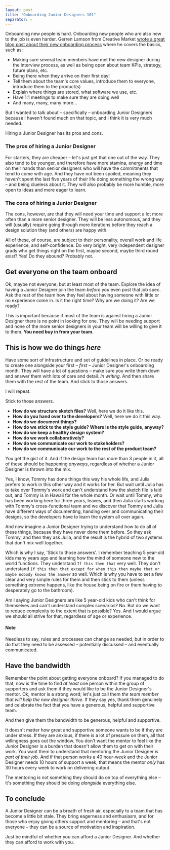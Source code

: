 ```yaml
---
layout: post
title: "Onboarding Junior Designers 101"
separator: ✏️
---
```


Onboarding new people is hard. Onboarding new people who are also new to the job is even harder. Gerren Lamson from Creative Market [wrote a great blog post about their new onboarding process](https://medium.com/building-creative-market/revamping-our-onboarding-process-for-product-designers-d1db35534ef) where he covers the basics, such as:

- Making sure several team members have met the new designer during the interview process, as well as being open about team KPIs, strategy, future plans, etc.
- Being there when they arrive on their first day!
- Tell them about the team's core values, introduce them to everyone, introduce them to the product(s)
- Explain where things are stored, what software we use, etc.
- Have 1:1 meetings to make sure they are doing well
- And many, many, many more...

But I wanted to talk about – specifically – onboarding Junior Designers because I haven't found much on that topic, and I think it is very much needed.

Hiring a Junior Designer has its pros and cons.

### The pros of hiring a Junior Designer

For starters, they are cheaper – let's just get that one out of the way. They also tend to be younger, and therefore have more stamina, energy and time on their hands than senior designers who will have the commitments that tend to come with age. And they have not been spoiled, meaning they haven't spent the last five years of their life doing something the wrong way – and being clueless about it. They will also probably be more humble, more open to ideas and more eager to learn.

### The cons of hiring a Junior Designer

The cons, however, are that they will need your time and support a lot more often than a more senior designer. They will be less autonomous, and they will (usually) require going through more iterations before they reach a design solution they (and others) are happy with.

All of these, of course, are subject to their personality, overall work and life experience, and self-confidence. Do very bright, very independent designer grads who get things right on the first, maybe second, maybe third round exist? Yes! Do they abound? Probably not.

## Get everyone on the team onboard

Ok, maybe not everyone, but at least most of the team. Explore the idea of having a Junior Designer join the team _before_ you even post that job spec. Ask the rest of the team how they feel about having someone with little or no experience come in. Is it the right time? Why are we doing it? Are we ready?

This is important because if most of the team is against hiring a Junior Designer there is no point in looking for one. They will be needing support and none of the more senior designers in your team will be willing to give it to them. **You need buy in from your team.**

## This is how we do things _here_

Have some sort of infrastructure and set of guidelines in place. Or be ready to create one alongside your first – _first_ – Junior Designer's onboarding month. They will have a lot of questions – make sure you write them down and answer them with lots of care and detail. _In writing_. And then share them with the rest of the team. And stick to those answers.

I will repeat.

Stick to those answers.

- **How do we structure sketch files?** Well, here we do it like this.
- **How do you hand over to the developers?** Well, here we do it this way.
- **How do we document things?**
- **How do we stick to the style guide? Where is the style guide, anyway?**
- **How do we keep a healthy design system?**
- **How do we work collaboratively?**
- **How do we communicate our work to stakeholders?**
- **How do we communicate our work to the rest of the product team?**

You get the gist of it. And if the design team has more than 3 people in it, all of these should be happening _anyways_, regardless of whether a Junior Designer is thrown into the mix.

Yes, I know, Tommy has done things this way his whole life, and Julia prefers to work in this other way and it works for her. But wait until Julia has to take over Tommy's work and can't understand how the sketch file is laid out, and Tommy is in Hawaii for the whole month. Or wait until Tommy, who has been working here for three years, leaves, and then Julia starts working with Tommy's cross-functional team and we discover that Tommy and Julia have different ways of documenting, handing over and communicating their designs, so the developers have to learn the system all over again.

And now imagine a Junior Designer trying to understand how to do all of these things, because they have never done them before. So they ask Tommy, and then they ask Julia, and the result is the hybrid of two systems that don't mix well together.

Which is why I say, 'Stick to those answers'. I remember teaching 5 year-old kids many years ago and learning how the mind of someone new to the world functions. They understand `If this then that` very well. They don't understand `If this then that except for when this then maybe that or maybe nobody knows the answer` so well. Which is why you have to set a few clear and very simple rules for them and then stick to them (unless something extreme happens, like the house being on fire or them having to desperately go to the bathroom).

Am I saying Junior Designers are like 5 year-old kids who can't think for themselves and can't understand complex scenarios? No. But do we want to reduce complexity to the extent that is possible? Yes. And I would argue we should all strive for that, regardless of age or experience.

#### Note

Needless to say, rules and processes can change as needed, but in order to do that they need to be assessed – potentially discussed – and eventually communicated.


## Have the bandwidth

Remember the point about getting everyone onboard? If you managed to do that, now is the time to find _at least_ one person within the group of supporters and ask them if they would like to be the Junior Designer's mentor. Ok, mentor is a strong word; let's just call them _the team member that will help the new designer thrive_. If they say yes, thank them genuinely and celebrate the fact that you have a generous, helpful and supportive team.

And then give them the bandwidth to be generous, helpful and supportive.

It doesn't matter how great and supportive someone wants to be if they are under stress. If they are anxious, if there is a lot of pressure on them, all that willingness goes out the window. You don't want the mentor to feel like the Junior Designer is a burden that doesn't allow them to get on with their work. You want them to understand that mentoring the Junior Designer _is part of their job_. And if that person works a 40 hour-week and the Junior Designer needs 10 hours of support a week, that means the mentor _only_ has 30 hours every week to work on delivering output.

The mentoring is not something they should do on top of everything else – it's something they should be doing _alongside_ everything else.


## To conclude

A Junior Designer can be a breath of fresh air, especially to a team that has become a little bit stale. They bring eagerness and enthusiasm, and for those who enjoy giving others support and mentoring – and that's not everyone – they can be a source of motivation and inspiration.

Just be mindful of whether you can afford a Junior Designer. And whether they can afford to work with you.
